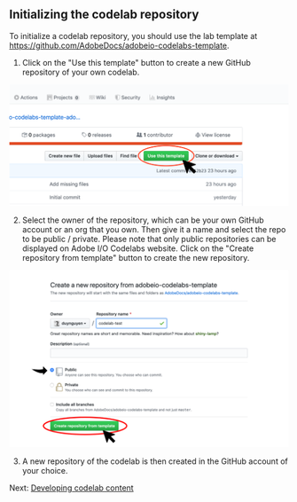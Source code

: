 ## Initializing the codelab repository

To initialize a codelab repository, you should use the lab template at https://github.com/AdobeDocs/adobeio-codelabs-template.

1. Click on the "Use this template" button to create a new GitHub repository of your own codelab.

![use-template](assets/use-template.png)

2. Select the owner of the repository, which can be your own GitHub account or an org that you own. Then give it a name and select the repo to be public / private. Please note that only public repositories can be displayed on Adobe I/O Codelabs website. Click on the "Create repository from template" button to create the new repository.

![name-repo](assets/name-repo.png)

3. A new repository of the codelab is then created in the GitHub account of your choice.

Next: [Developing codelab content](/lessons/lesson2.md)
